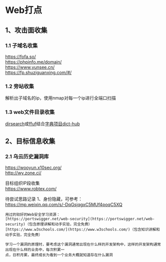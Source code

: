 # Web打点
## 1、攻击面收集
### 1.1 子域名收集  
https://fofa.so/  
https://phpinfo.me/domain/  
https://www.yunsee.cn/  
https://fp.shuziguanxing.com/#/  
### 1.2 旁站收集
解析出子域名的ip，使用nmap对每一个ip进行全端口扫描
### 1.3 web文件目录收集
[dirsearch](https://github.com/maurosoria/dirsearch)或[ffuf](https://github.com/ffuf/ffuf)结合[字典项目dict-hub](https://github.com/ybdt/dict-hub)  
## 2、目标信息收集
### 2.1 乌云历史漏洞库  
https://wooyun.x10sec.org/  
http://wy.zone.ci/

目标组织IP段收集  
https://www.robtex.com/




待尝试思路记录
1、身份隐藏，可参考：  
https://mp.weixin.qq.com/s/-DqGsjqgxC5MUf4poqC5XQ

```
用过的较好的Web安全学习资源：
[https://portswigger.net/web-security](https://portswigger.net/web-security)（包含原理讲解和动手实验，完全免费）
[https://www.w3schools.com/](https://www.w3schools.com/)（包含知识讲解和动手实验，完全免费）
```

```
学习一个漏洞的原理时，要考虑这个漏洞通常出现在什么样的开发架构中，这样的开发架构通常出现在什么样的业务中，每次积累一
点，日积月累，最终成长为看到一个业务大概就知道存在什么漏洞
```
